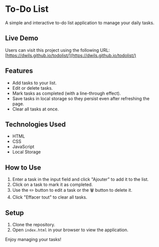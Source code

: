 # To-Do List

A simple and interactive to-do list application to manage your daily tasks.

## Live Demo
Users can visit this project using the following URL: [https://dwils.github.io/todolist/](https://dwils.github.io/todolist/)

## Features
- Add tasks to your list.
- Edit or delete tasks.
- Mark tasks as completed (with a line-through effect).
- Save tasks in local storage so they persist even after refreshing the page.
- Clear all tasks at once.

## Technologies Used
- HTML
- CSS
- JavaScript
- Local Storage

## How to Use
1. Enter a task in the input field and click "Ajouter" to add it to the list.
2. Click on a task to mark it as completed.
3. Use the ✏️ button to edit a task or the 🗑️ button to delete it.
4. Click "Effacer tout" to clear all tasks.

## Setup
1. Clone the repository.
2. Open `index.html` in your browser to view the application.

Enjoy managing your tasks!